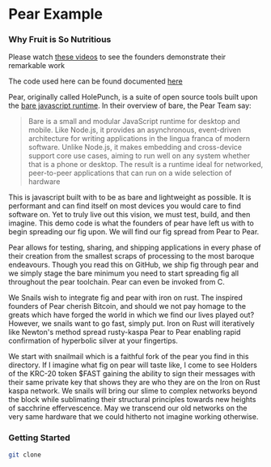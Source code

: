 # Pear Example

### Why Fruit is So Nutritious 

Please watch [these videos](https://www.youtube.com/watch?v=y2G97xz78gU&list=PLEZwCXa1K8Q629mWmpcSYCVMDoi0s8hzI&pp=iAQB) to see the founders demonstrate their remarkable work
 
The code used here can be found documented [here](https://docs.pears.com/guides/making-a-pear-desktop-app)

Pear, originally called HolePunch, is a suite of open source tools built upon the [bare javascript runtime](https://docs.pears.com/bare-reference/overview). In their overview of bare, the Pear Team say:

> Bare is a small and modular JavaScript runtime for desktop and mobile. Like Node.js, it provides an asynchronous, event-driven architecture for writing applications in the lingua franca of modern software. Unlike Node.js, it makes embedding and cross-device support core use cases, aiming to run well on any system whether that is a phone or desktop. The result is a runtime ideal for networked, peer-to-peer applications that can run on a wide selection of hardware

This is javascript built with to be as bare and lightweight as possible. It is performant and can find itself on most devices you would care to find software on. Yet to truly live out this vision, we must test, build, and then imagine. This demo code is what the founders of pear have left us with to begin spreading our fig upon. We will find our fig spread from Pear to Pear.

Pear allows for testing, sharing, and shipping applications in every phase of their creation from the smallest scraps of processing to the most baroque endeavours. Though you read this on GitHub, we ship fig through pear and we simply stage the bare minimum you need to start spreading fig all throughout the pear toolchain. Pear can even be invoked from C. 

We Snails wish to integrate fig and pear with iron on rust. The inspired founders of Pear cherish Bitcoin, and should we not pay homage to the greats which have forged the world in which we find our lives played out? However, we snails want to go fast, simply put. Iron on Rust will iteratively like Newton's method spread rusty-kaspa Pear to Pear enabling rapid confirmation of hyperbolic silver at your fingertips. 

We start with snailmail which is a faithful fork of the pear you find in this directory. If I imagine what fig on pear will taste like, I come to see Holders of the KRC-20 token $FAST gaining the ability to sign their messages with their same private key that shows they are who they are on the Iron on Rust kaspa network. We snails will bring our slime to complex networks beyond the block while sublimating their structural principles towards new heights of sacchrine effervescence. May we transcend our old networks on the very same hardware that we could hitherto not imagine working otherwise. 

### Getting Started 

```bash
git clone 
```
